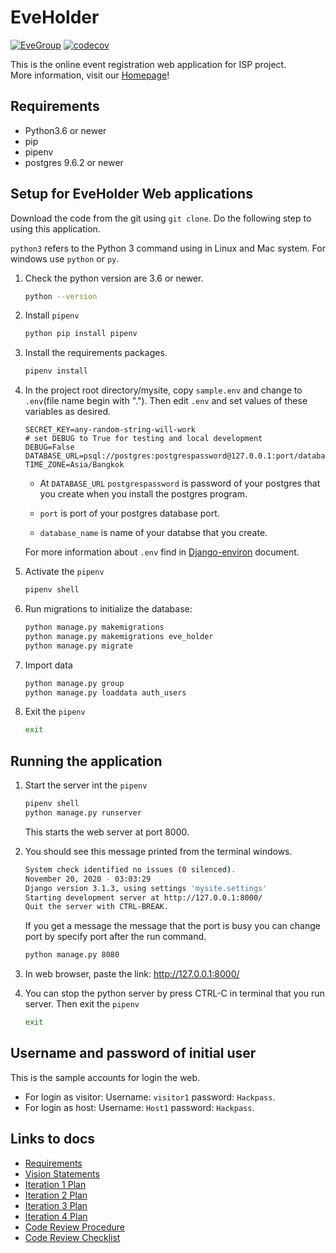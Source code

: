 # EveHolder

[![EveGroup](https://circleci.com/gh/EveGroup/EveHolder.svg?style=svg)](https://app.circleci.com/pipelines/github/EveGroup/EveHolder)
[![codecov](https://codecov.io/gh/EveGroup/EveHolder/branch/master/graph/badge.svg?token=IYHFBSLOV7)](https://codecov.io/gh/EveGroup/EveHolder/)

This is the online event registration web application for ISP project. <br>
More information, visit our [Homepage](https://github.com/EveGroup/EveHolder/wiki)!

## Requirements

- Python3.6 or newer
- pip
- pipenv
- postgres 9.6.2 or newer

## Setup for EveHolder Web applications

Download the code from the git using `git clone`. Do the following step to using this application.

`python3` refers to the Python 3 command using in Linux and Mac system. For windows use `python` or `py`.

1. Check the python version are 3.6 or newer.

   ```bash
   python --version
   ```

2. Install `pipenv`

   ```bash
   python pip install pipenv
   ```

3. Install the requirements packages.

   ```bash
   pipenv install
   ```

4. In the project root directory/mysite, copy `sample.env` and change to `.env`(file name begin with "."). Then edit `.env` and set values of these variables as desired.

   ```env
   SECRET_KEY=any-random-string-will-work
   # set DEBUG to True for testing and local development
   DEBUG=False
   DATABASE_URL=psql://postgres:postgrespassword@127.0.0.1:port/database_name
   TIME_ZONE=Asia/Bangkok
   ```

   - At `DATABASE_URL` `postgrespassword` is password of your postgres that you create when you install the postgres program.

   - `port` is port of your postgres database port.

   - `database_name` is name of your databse that you create.

   For more information about `.env` find in [Django-environ](https://django-environ.readthedocs.io/en/latest/) document.

5. Activate the `pipenv`

   ```bash
   pipenv shell
   ```

6. Run migrations to initialize the database:

   ```bash
   python manage.py makemigrations
   python manage.py makemigrations eve_holder
   python manage.py migrate
   ```

7. Import data

   ```bash
   python manage.py group
   python manage.py loaddata auth_users
   ```

8. Exit the `pipenv`

   ```bash
   exit
   ```

## Running the application

1. Start the server int the `pipenv`

   ```bash
   pipenv shell
   python manage.py runserver
   ```

   This starts the web server at port 8000.

2. You should see this message printed from the terminal windows.

   ```bash
   System check identified no issues (0 silenced).
   November 20, 2020 - 03:03:29
   Django version 3.1.3, using settings 'mysite.settings'
   Starting development server at http://127.0.0.1:8000/
   Quit the server with CTRL-BREAK.
   ```

   If you get a message the message that the port is busy you can change port by specify port after the run command.

   ```bash
   python manage.py 8080
   ```

3. In web browser, paste the link: <http://127.0.0.1:8000/>

4. You can stop the python server by press CTRL-C in terminal that you run server. Then exit the `pipenv`

   ```bash
   exit
   ```

## Username and password of initial user

This is the sample accounts for login the web.

- For login as visitor: Username: `visitor1` password: `Hackpass`.
- For login as host: Username: `Host1` password: `Hackpass`.

## Links to docs

- [Requirements](https://github.com/EveGroup/EveHolder/wiki/Requirements)
- [Vision Statements](https://github.com/EveGroup/EveHolder/wiki/Vision-Statement)
- [Iteration 1 Plan](https://github.com/EveGroup/EveHolder/wiki/Iteration-1-Plan)
- [Iteration 2 Plan](https://github.com/EveGroup/EveHolder/wiki/Iteration-2-Plan)
- [Iteration 3 Plan](https://github.com/EveGroup/EveHolder/wiki/Iteration-3-Plan)
- [Iteration 4 Plan](https://github.com/EveGroup/EveHolder/wiki/Iteration-4-Plan)
- [Code Review Procedure](https://github.com/EveGroup/EveHolder/wiki/Code-Review-Procedure)
- [Code Review Checklist](https://github.com/EveGroup/EveHolder/wiki/Code-Review-checklist)
